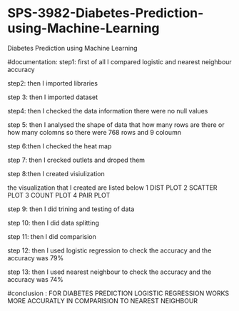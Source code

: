 # SPS-3982-Diabetes-Prediction-using-Machine-Learning
Diabetes Prediction using Machine Learning

#documentation:
step1: first of all I compared logistic and nearest neighbour accuracy 

step2: then I imported libraries

step 3: then I imported dataset

step4: then I checked the data information there were no null values

step 5: then I analysed the shape of data that how many rows are there or how many colomns so there were 768 rows and 9 coloumn

step 6:then I checked the heat map

step 7: then I crecked outlets and droped them

step 8:then I created visiulization 

the visualization that I created are listed below
1 DIST PLOT
2 SCATTER PLOT
3 COUNT PLOT
4 PAIR PLOT

step 9: then I did trining and testing of data


step 10: then I did data splitting

step 11: then I did comparision

step 12: then I used logistic regression to check the accuracy and the accuracy was 79%

step 13: then I used nearest neighbour to check the accuracy and the accuracy was 74%

#conclusion :
FOR DIABETES PREDICTION LOGISTIC REGRESSION WORKS MORE ACCURATLY IN COMPARISION TO NEAREST NEIGHBOUR

